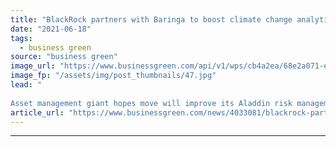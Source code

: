 ```yaml
---
title: "BlackRock partners with Baringa to boost climate change analytics technology"
date: "2021-06-18"
tags: 
  - business green
source: "business green"
image_url: "https://www.businessgreen.com/api/v1/wps/cb4a2ea/68e2a071-e935-4823-84a0-27b414973c86/4/blackrock-350x250-185x114.jpg"
image_fp: "/assets/img/post_thumbnails/47.jpg"
lead: "
 
Asset management giant hopes move will improve its Aladdin risk management system ..."
article_url: "https://www.businessgreen.com/news/4033081/blackrock-partners-baringa-boost-climate-change-analytics-technology"
---
```


---
